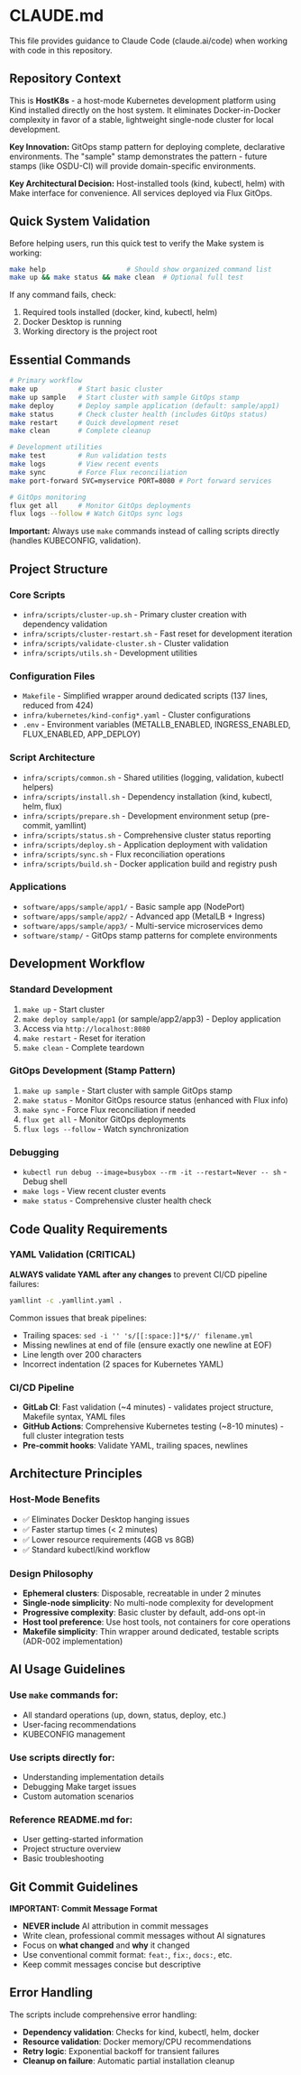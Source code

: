 # CLAUDE.md

This file provides guidance to Claude Code (claude.ai/code) when working with code in this repository.

## Repository Context

This is **HostK8s** - a host-mode Kubernetes development platform using Kind installed directly on the host system. It eliminates Docker-in-Docker complexity in favor of a stable, lightweight single-node cluster for local development.

**Key Innovation:** GitOps stamp pattern for deploying complete, declarative environments. The "sample" stamp demonstrates the pattern - future stamps (like OSDU-CI) will provide domain-specific environments.

**Key Architectural Decision:** Host-installed tools (kind, kubectl, helm) with Make interface for convenience. All services deployed via Flux GitOps.

## Quick System Validation

Before helping users, run this quick test to verify the Make system is working:

```bash
make help                    # Should show organized command list
make up && make status && make clean  # Optional full test
```

If any command fails, check:
1. Required tools installed (docker, kind, kubectl, helm)
2. Docker Desktop is running
3. Working directory is the project root

## Essential Commands

```bash
# Primary workflow
make up          # Start basic cluster
make up sample   # Start cluster with sample GitOps stamp
make deploy      # Deploy sample application (default: sample/app1)
make status      # Check cluster health (includes GitOps status)
make restart     # Quick development reset
make clean       # Complete cleanup

# Development utilities
make test        # Run validation tests
make logs        # View recent events
make sync        # Force Flux reconciliation
make port-forward SVC=myservice PORT=8080 # Port forward services

# GitOps monitoring
flux get all     # Monitor GitOps deployments
flux logs --follow # Watch GitOps sync logs
```

**Important:** Always use `make` commands instead of calling scripts directly (handles KUBECONFIG, validation).

## Project Structure

### Core Scripts
- `infra/scripts/cluster-up.sh` - Primary cluster creation with dependency validation
- `infra/scripts/cluster-restart.sh` - Fast reset for development iteration
- `infra/scripts/validate-cluster.sh` - Cluster validation
- `infra/scripts/utils.sh` - Development utilities

### Configuration Files
- `Makefile` - Simplified wrapper around dedicated scripts (137 lines, reduced from 424)
- `infra/kubernetes/kind-config*.yaml` - Cluster configurations
- `.env` - Environment variables (METALLB_ENABLED, INGRESS_ENABLED, FLUX_ENABLED, APP_DEPLOY)

### Script Architecture
- `infra/scripts/common.sh` - Shared utilities (logging, validation, kubectl helpers)
- `infra/scripts/install.sh` - Dependency installation (kind, kubectl, helm, flux)
- `infra/scripts/prepare.sh` - Development environment setup (pre-commit, yamllint)
- `infra/scripts/status.sh` - Comprehensive cluster status reporting
- `infra/scripts/deploy.sh` - Application deployment with validation
- `infra/scripts/sync.sh` - Flux reconciliation operations
- `infra/scripts/build.sh` - Docker application build and registry push

### Applications
- `software/apps/sample/app1/` - Basic sample app (NodePort)
- `software/apps/sample/app2/` - Advanced app (MetalLB + Ingress)
- `software/apps/sample/app3/` - Multi-service microservices demo
- `software/stamp/` - GitOps stamp patterns for complete environments

## Development Workflow

### Standard Development
1. `make up` - Start cluster
2. `make deploy sample/app1` (or sample/app2/app3) - Deploy application
3. Access via `http://localhost:8080`
4. `make restart` - Reset for iteration
5. `make clean` - Complete teardown

### GitOps Development (Stamp Pattern)
1. `make up sample` - Start cluster with sample GitOps stamp
2. `make status` - Monitor GitOps resource status (enhanced with Flux info)
3. `make sync` - Force Flux reconciliation if needed
4. `flux get all` - Monitor GitOps deployments
5. `flux logs --follow` - Watch synchronization

### Debugging
- `kubectl run debug --image=busybox --rm -it --restart=Never -- sh` - Debug shell
- `make logs` - View recent cluster events
- `make status` - Comprehensive cluster health check

## Code Quality Requirements

### YAML Validation (CRITICAL)
**ALWAYS validate YAML after any changes** to prevent CI/CD pipeline failures:

```bash
yamllint -c .yamllint.yaml .
```

Common issues that break pipelines:
- Trailing spaces: `sed -i '' 's/[[:space:]]*$//' filename.yml`
- Missing newlines at end of file (ensure exactly one newline at EOF)
- Line length over 200 characters
- Incorrect indentation (2 spaces for Kubernetes YAML)

### CI/CD Pipeline
- **GitLab CI**: Fast validation (~4 minutes) - validates project structure, Makefile syntax, YAML files
- **GitHub Actions**: Comprehensive Kubernetes testing (~8-10 minutes) - full cluster integration tests
- **Pre-commit hooks**: Validate YAML, trailing spaces, newlines

## Architecture Principles

### Host-Mode Benefits
- ✅ Eliminates Docker Desktop hanging issues
- ✅ Faster startup times (< 2 minutes)
- ✅ Lower resource requirements (4GB vs 8GB)
- ✅ Standard kubectl/kind workflow

### Design Philosophy
- **Ephemeral clusters**: Disposable, recreatable in under 2 minutes
- **Single-node simplicity**: No multi-node complexity for development
- **Progressive complexity**: Basic cluster by default, add-ons opt-in
- **Host tool preference**: Use host tools, not containers for core operations
- **Makefile simplicity**: Thin wrapper around dedicated, testable scripts (ADR-002 implementation)

## AI Usage Guidelines

### Use `make` commands for:
- All standard operations (up, down, status, deploy, etc.)
- User-facing recommendations
- KUBECONFIG management

### Use scripts directly for:
- Understanding implementation details
- Debugging Make target issues
- Custom automation scenarios

### Reference README.md for:
- User getting-started information
- Project structure overview
- Basic troubleshooting

## Git Commit Guidelines

**IMPORTANT: Commit Message Format**
- **NEVER include** AI attribution in commit messages
- Write clean, professional commit messages without AI signatures
- Focus on **what changed** and **why** it changed
- Use conventional commit format: `feat:`, `fix:`, `docs:`, etc.
- Keep commit messages concise but descriptive

## Error Handling

The scripts include comprehensive error handling:
- **Dependency validation**: Checks for kind, kubectl, helm, docker
- **Resource validation**: Docker memory/CPU recommendations
- **Retry logic**: Exponential backoff for transient failures
- **Cleanup on failure**: Automatic partial installation cleanup
